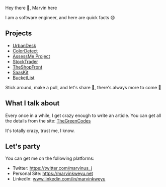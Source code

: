Hey there :wave:, Marvin here

I am a software engineer, and here are quick facts :smile:

## Projects

 - [UrbanDesk](https://exploreurbandesk.com/)
 - [ColorDetect](https://colordetect.readthedocs.io/en/latest/colordetect.html)
 - [AssessMe Project](https://github.com/MarvinKweyu/AssessMe)
 - [StockTrader](https://github.com/MarvinKweyu/stock-trader)
 - [TheShopFront](https://theshopfront.marvinkweyu.net/)
 - [SaasKit](https://sass-kit.netlify.app/)
 - [BucketList](https://bucketlist.marvinkweyu.net)
 
 Stick around, make a pull, and let's share :rocket:, there's always more to come :construction_worker:
 
 
 ## What I talk about
 
 Every once in a while, I get crazy enough to write an article. You can get all the details from the site: 
 [TheGreenCodes](https://thegreencodes.com/)
 
 It's totally crazy, trust me, I know.

 ## Let's party
 
 You can get me on the following platforms:
 
 - Twitter: https://twitter.com/marvinus_j
 - Personal Site: https://marvinkweyu.net
 - LinkedIn: www.linkedin.com/in/marvinkweyu
 

